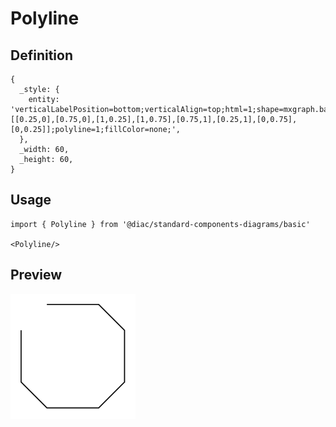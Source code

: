 # Polyline

## Definition

```
{
  _style: { 
    entity: 'verticalLabelPosition=bottom;verticalAlign=top;html=1;shape=mxgraph.basic.polygon;polyCoords=[[0.25,0],[0.75,0],[1,0.25],[1,0.75],[0.75,1],[0.25,1],[0,0.75],[0,0.25]];polyline=1;fillColor=none;',
  },
  _width: 60,
  _height: 60,
}
```

## Usage

```
import { Polyline } from '@diac/standard-components-diagrams/basic'

<Polyline/>
```

## Preview

<img src="./polyline.png" width="200"/>
